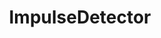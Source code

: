 ---
# Feel free to add content and custom Front Matter to this file.
# To modify the layout, see https://jekyllrb.com/docs/themes/#overriding-theme-defaults

title: "ImpulseDetector"
layout: ImpulseDetector
permalink: /ImpulseDetector.html
---